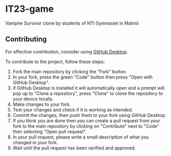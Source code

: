 # IT23-game
Vampire Survivor clone by students of NTI Gymnasiet in Malmö

## Contributing

For effective contribution, consider using [GitHub Desktop](https://desktop.github.com/).

To contribute to the project, follow these steps:

1. Fork the main repository by clicking the "Fork" button.
2. In your fork, press the green "Code" button then press "Open with GitHub Desktop".
3. if GitHub Desktop is installed it will automatically open and a prompt will pop up to "Clone a repository", press "Clone" to clone the repository to your device locally.
4. Make changes to your fork.
5. Test your changes and check if it is working as intended.
6. Commit the changes, then push them to your fork using GitHub Desktop.
7. If you think you are done then you can create a pull request from your fork to the main repository by clicking on "Contribute" next to "Code" then selecting "Open pull request".
8. In your pull request, please write a small description of what you changed in your fork.
8. Wait until the pull request has been verified and approved.
